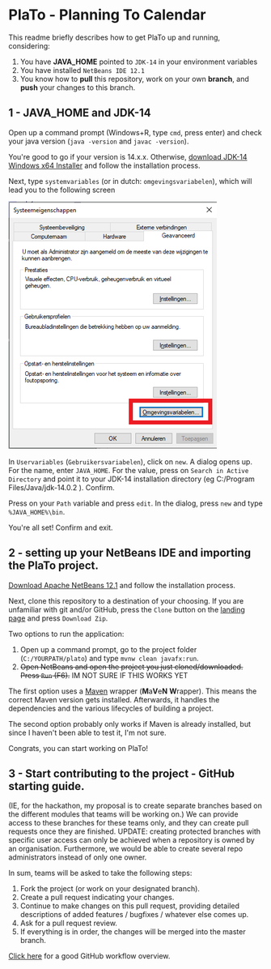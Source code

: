 # PlaTo - Planning To Calendar
This readme briefly describes how to get PlaTo up and running, considering:
1. You have **JAVA_HOME** pointed to `JDK-14` in your environment variables
2. You have installed `NetBeans IDE 12.1`
3. You know how to **pull** this repository, work on your own **branch**, and **push** your changes to this branch.

## 1 - JAVA_HOME and JDK-14
Open up a command prompt (Windows+R, type `cmd`, press enter) and check your java version (`java -version` and `javac -version`).

You're good to go if your version is 14.x.x.
Otherwise, [download JDK-14 Windows x64 Installer](https://www.oracle.com/java/technologies/javase-jdk14-downloads.html) and follow the installation process.

Next, type `systemvariables` (or in dutch: `omgevingsvariabelen`), which will lead you to the following screen

![Systemvariables](https://github.com/TELangelaar/deb-install/blob/master/plato-howto/systemvariables.png)

In `Uservariables` (`Gebruikersvariabelen`), click on `new`. A dialog opens up. For the name, enter `JAVA_HOME`. For the value, press on `Search in Active Directory` and point it to your JDK-14 installation directory (eg C:/Program Files/Java/jdk-14.0.2 ). Confirm.

Press on your `Path` variable and press `edit`. In the dialog, press `new` and type `%JAVA_HOME%\bin`.

You're all set! Confirm and exit.

## 2 - setting up your NetBeans IDE and importing the PlaTo project.
[Download Apache NetBeans 12.1](https://ftp.nluug.nl/internet/apache/netbeans/netbeans/12.1/Apache-NetBeans-12.1-bin-windows-x64.exe) and follow the installation process.

Next, clone this repository to a destination of your choosing. If you are unfamiliar with git and/or GitHub, press the `Clone` button on the [landing page](https://github.com/TELangelaar/plato) and press `Download Zip`.

Two options to run the application:
1. Open up a command prompt, go to the project folder (`C:/YOURPATH/plato`) and type `mvnw clean javafx:run`.
2. ~~Open NetBeans and open the project you just cloned/downloaded. Press `Run` (F6).~~ IM NOT SURE IF THIS WORKS YET

The first option uses a [Maven](https://maven.apache.org/guides/getting-started/maven-in-five-minutes.html) wrapper (**M**a**V**e**N** **W**rapper). This means the correct Maven version gets installed. Afterwards, it handles the dependencies and the various lifecycles of building a project.

The second option probably only works if Maven is already installed, but since I haven't been able to test it, I'm not sure.

Congrats, you can start working on PlaTo!

## 3 - Start contributing to the project - GitHub starting guide.
(IE, for the hackathon, my proposal is to create separate branches based on the different modules that teams will be working on.) We can provide access to these branches for these teams only, and they can create pull requests once they are finished. UPDATE: creating protected branches with specific user access can only be achieved when a repository is owned by an organisation. Furthermore, we would be able to create several repo administrators instead of only one owner.

In sum, teams will be asked to take the following steps:
1. Fork the project (or work on your designated branch).
2. Create a pull request indicating your changes.
3. Continue to make changes on this pull request, providing detailed descriptions of added features / bugfixes / whatever else comes up.
4. Ask for a pull request review.
5. If everything is in order, the changes will be merged into the master branch.

[Click here](https://guides.github.com/introduction/flow/) for a good GitHub workflow overview.
